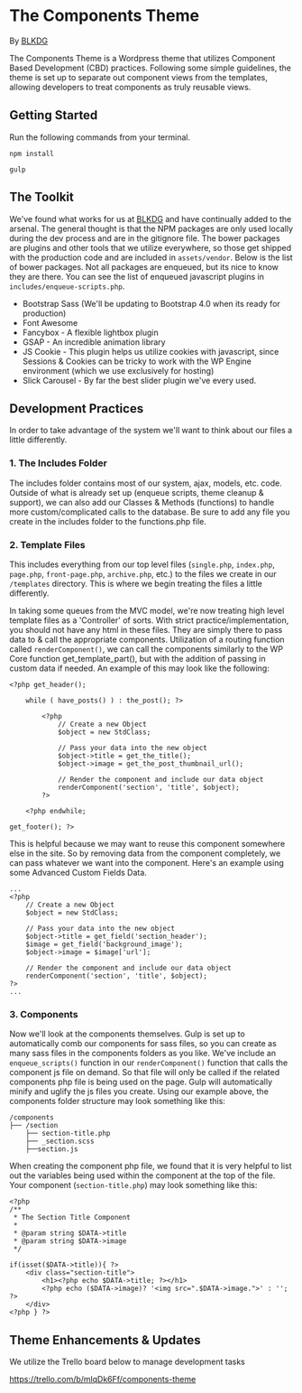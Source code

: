 # The Components Theme
By [BLKDG](https://www.blkdg.com)

The Components Theme is a Wordpress theme that utilizes Component Based Development (CBD) practices. Following some simple guidelines, the theme is set up to separate out component views from the templates, allowing developers to treat components as truly reusable views.


## Getting Started

Run the following commands from your terminal.

`npm install`

`gulp`


## The Toolkit

We've found what works for us at [BLKDG](https://www.blkdg.com) and have continually added to the arsenal. The general thought is that the NPM packages are only used locally during the dev process and are in the gitignore file. The bower packages are plugins and other tools that we utilize everywhere, so those get shipped with the production code and are included in `assets/vendor`. Below is the list of bower packages. Not all packages are enqueued, but its nice to know they are there. You can see the list of enqueued javascript plugins in `includes/enqueue-scripts.php`.

* Bootstrap Sass (We'll be updating to Bootstrap 4.0 when its ready for production)
* Font Awesome
* Fancybox - A flexible lightbox plugin
* GSAP - An incredible animation library
* JS Cookie - This plugin helps us utilize cookies with javascript, since Sessions & Cookies can be tricky to work with the WP Engine environment (which we use exclusively for hosting)
* Slick Carousel - By far the best slider plugin we've every used. 


## Development Practices

In order to take advantage of the system we'll want to think about our files a little differently. 


### 1. The Includes Folder

The includes folder contains most of our system, ajax, models, etc. code. Outside of what is already set up (enqueue scripts, theme cleanup & support), we can also add our Classes & Methods (functions) to handle more custom/complicated calls to the database. Be sure to add any file you create in the includes folder to the functions.php file.


### 2. Template Files

This includes everything from our top level files (`single.php`, `index.php`, `page.php`, `front-page.php`, `archive.php`, etc.) to the files we create in our `/templates` directory. This is where we begin treating the files a little differently.

In taking some queues from the MVC model, we're now treating high level template files as a 'Controller' of sorts. With strict practice/implementation, you should not have any html in these files. They are simply there to pass data to & call the appropriate components. Utilization of a routing function called `renderComponent()`, we can call the components similarly to the WP Core function get_template_part(), but with the addition of passing in custom data if needed. An example of this may look like the following:

```
<?php get_header();

	while ( have_posts() ) : the_post(); ?>

		<?php
			// Create a new Object
			$object = new StdClass;

			// Pass your data into the new object
			$object->title = get_the_title();
			$object->image = get_the_post_thumbnail_url();
		
			// Render the component and include our data object
			renderComponent('section', 'title', $object);
		?>

	<?php endwhile;

get_footer(); ?>
```
This is helpful because we may want to reuse this component somewhere else in the site. So by removing data from the component completely, we can pass whatever we want into the component. Here's an example using some Advanced Custom Fields Data.

```
...
<?php
	// Create a new Object
	$object = new StdClass;

	// Pass your data into the new object
	$object->title = get_field('section_header');
	$image = get_field('background_image');
	$object->image = $image['url'];

	// Render the component and include our data object
	renderComponent('section', 'title', $object);
?>
...
```


### 3. Components

Now we'll look at the components themselves. Gulp is set up to automatically comb our components for sass files, so you can create as many sass files in the components folders as you like. We've include an `enqueue_scripts()` function in our `renderComponent()` function that calls the component js file on demand. So that file will only be called if the related components php file is being used on the page. Gulp will automatically minify and uglify the js files you create. Using our example above, the components folder structure may look something like this:

```
/components
├── /section
	├── section-title.php
	├── _section.scss
	├──section.js
```

When creating the component php file, we found that it is very helpful to list out the variables being used within the component at the top of the file. Your component (`section-title.php`) may look something like this:

```
<?php
/**
 * The Section Title Component
 *
 * @param string $DATA->title
 * @param string $DATA->image
 */

if(isset($DATA->title)){ ?>
    <div class="section-title">
		<h1><?php echo $DATA->title; ?></h1>
		<?php echo ($DATA->image)? '<img src=".$DATA->image.">' : ''; ?>
    </div>
<?php } ?>

```


## Theme Enhancements & Updates

We utilize the Trello board below to manage development tasks

https://trello.com/b/mlqDk6Ff/components-theme

